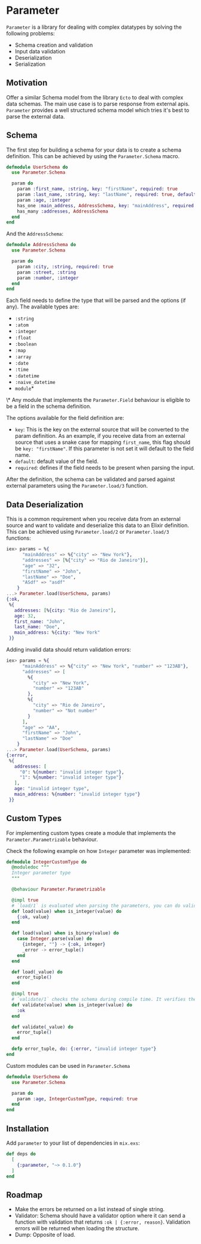 # Parameter
<!-- MDOC !-->
`Parameter` is a library for dealing with complex datatypes by solving the following problems:
  - Schema creation and validation
  - Input data validation
  - Deserialization
  - Serialization

## Motivation

Offer a similar Schema model from the library `Ecto` to deal with complex data schemas. The main use case is to parse response from external apis. `Parameter` provides a well structured schema model which tries it's best to parse the external data.

## Schema

The first step for building a schema for your data is to create a schema definition.
This can be achieved by using the `Parameter.Schema` macro.

```elixir
defmodule UserSchema do
  use Parameter.Schema

  param do
    param :first_name, :string, key: "firstName", required: true
    param :last_name, :string, key: "lastName", required: true, default: ""
    param :age, :integer
    has_one :main_address, AddressSchema, key: "mainAddress", required: true
    has_many :addresses, AddressSchema
  end
end
```

And the `AddressSchema`:

```elixir
defmodule AddressSchema do
  use Parameter.Schema

  param do
    param :city, :string, required: true
    param :street, :string
    param :number, :integer
  end
end
```

Each field needs to define the type that will be parsed and the options (if any). The available types are:

- `:string`
- `:atom`
- `:integer`
- `:float`
- `:boolean`
- `:map`
- `:array`
- `:date`
- `:time`
- `:datetime`
- `:naive_datetime`
- `module`*

\\* Any module that implements the `Parameter.Field` behaviour is eligible to be a field in the schema definition.

The options available for the field definition are:
- `key`: This is the key on the external source that will be converted to the param definition.
As an example, if you receive data from an external source that uses a snake case for mapping `first_name`, this flag should be `key: "firstName"`.
If this parameter is not set it will default to the field name.
- `default`: default value of the field.
- `required`: defines if the field needs to be present when parsing the input.

After the definition, the schema can be validated and parsed against external parameters using the `Parameter.load/3` function.

## Data Deserialization

This is a common requirement when you receive data from an external source and want to
validate and deserialize this data to an Elixir definition. This can be achieved using `Parameter.load/2` or `Parameter.load/3` functions:

```elixir
iex> params = %{
      "mainAddress" => %{"city" => "New York"},
      "addresses" => [%{"city" => "Rio de Janeiro"}],
      "age" => "32",
      "firstName" => "John",
      "lastName" => "Doe",
      "ASdf" => "asdf"
    }
...> Parameter.load(UserSchema, params)
{:ok,
 %{
   addresses: [%{city: "Rio de Janeiro"],
   age: 32,
   first_name: "John",
   last_name: "Doe",
   main_address: %{city: "New York"
 }}
```

Adding invalid data should return validation errors:

```elixir
iex> params = %{
      "mainAddress" => %{"city" => "New York", "number" => "123AB"},
      "addresses" => [
        %{
          "city" => "New York", 
          "number" => "123AB"
        }, 
        %{
          "city" => "Rio de Janeiro", 
          "number" => "Not number"
        }
      ],
      "age" => "AA",
      "firstName" => "John",
      "lastName" => "Doe"
    }
...> Parameter.load(UserSchema, params)
{:error,
 %{
   addresses: [
     "0": %{number: "invalid integer type"},
     "1": %{number: "invalid integer type"}
   ],
   age: "invalid integer type",
   main_address: %{number: "invalid integer type"}
 }}
```

## Custom Types

For implementing custom types create a module that implements the  `Parameter.Parametrizable` behaviour.

Check the following example on how `Integer` parameter was implemented:

```Elixir
defmodule IntegerCustomType do
  @moduledoc """
  Integer parameter type
  """

  @behaviour Parameter.Parametrizable

  @impl true
  # `load/1` is evaluated when parsing the parameters, you can do validations here and transform the data
  def load(value) when is_integer(value) do
    {:ok, value}
  end

  def load(value) when is_binary(value) do
    case Integer.parse(value) do
      {integer, ""} -> {:ok, integer}
      _error -> error_tuple()
    end
  end

  def load(_value) do
    error_tuple()
  end

  @impl true
  # `validate/1` checks the schema during compile time. It verifies the default value if it's passed to the schema validating its type
  def validate(value) when is_integer(value) do
    :ok
  end

  def validate(_value) do
    error_tuple()
  end

  defp error_tuple, do: {:error, "invalid integer type"}
end
```

Custom modules can be used in `Parameter.Schema`

```Elixir
defmodule UserSchema do
  use Parameter.Schema

  param do
    param :age, IntegerCustomType, required: true
  end
end
```


## Installation


Add `parameter` to your list of dependencies in `mix.exs`:

```elixir
def deps do
  [
    {:parameter, "~> 0.1.0"}
  ]
end
```

## Roadmap
- Make the errors be returned on a list instead of single string.
- Validator: Schema should have a validator option where it can send a function with validation that returns `:ok | {:error, reason}`. Validation errors will be returned when loading the structure.
- Dump: Opposite of load.